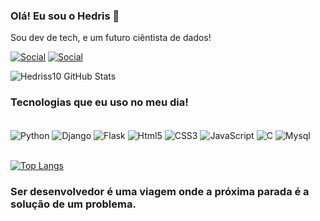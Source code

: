 ### Olá! Eu sou o Hedris 🧪
Sou dev de tech, e um  futuro ciêntista de dados!


[![Social](https://img.shields.io/badge/LinkedIn-0077B5?style=for-the-badge&logo=linkedin&logoColor=white)](https://www.linkedin.com/in/hedriss10/)
[![Social](https://img.shields.io/badge/Instagram-E4405F?style=for-the-badge&logo=instagram&logoColor=white)](https://www.instagram.com/hedriss10/)

![Hedriss10 GitHub Stats](https://github-readme-stats.vercel.app/api?username=Nyckzin10&show_icons=true&theme=dracula)

### Tecnologias que eu uso no meu dia! 

<div style="display: inline_block"><br/>
<img  align="center" alt="Python" src="https://img.shields.io/badge/Python-3776AB?style=for-the-badge&logo=python&logoColor=yellow"/> 
<img align="center" alt="Django" src="https://img.shields.io/badge/Django-092E20?style=for-the-badge&logo=django&logoColor=white"/>
<img  align="center" alt="Flask" src="https://img.shields.io/badge/Flask-000000?style=for-the-badge&logo=flask&logoColor=white/"> 
<img  align="center" alt="Html5" src="https://img.shields.io/badge/HTML5-E34F26?style=for-the-badge&logo=html5&logoColor=white"> 
<img  align="center" alt="CSS3" src="https://img.shields.io/badge/CSS-239120?&style=for-the-badge&logo=css3&logoColor=white"> 
<img  align="center" alt="JavaScript" src="https://img.shields.io/badge/JavaScript-323330?style=for-the-badge&logo=javascript&logoColor=F7DF1E"> 
<img  align="center" alt="C" src="https://img.shields.io/badge/C-00599C?style=for-the-badge&logo=c&logoColor=white"> 
<img  align="center" alt="Mysql" src="https://img.shields.io/badge/MySQL-00000F?style=for-the-badge&logo=mysql&logoColor=white"> 
</div><br>

[![Top Langs](https://github-readme-stats.vercel.app/api/top-langs/?username=Nyckzin10&langs_count=8)](https://github.com/anuraghazra/github-readme-stats)

### Ser desenvolvedor é uma viagem onde a próxima parada é a solução de um problema.

